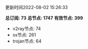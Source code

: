 更新时间2022-08-02 15:26:33

**总订阅: 73**
**总节点: 1747**
**有效节点: 399**
- v2ray节点: 74
- ss节点: 261
- trojan节点: 64
